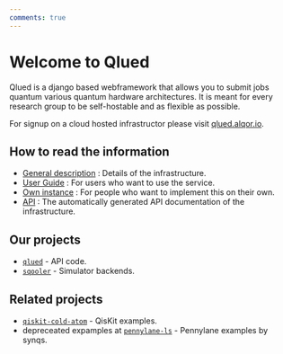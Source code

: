 ```yaml
---
comments: true
---
```


# Welcome to Qlued

Qlued is a django based webframework that allows you to submit jobs quantum various quantum hardware architectures. It is meant for every research group to be self-hostable and as flexible as possible.

For signup on a cloud hosted infrastructor please visit [qlued.alqor.io](https://qlued.alqor.io/).

## How to read the information

* [General description](guides/gen_guide.md) : Details of the infrastructure.
* [User Guide](guides/user_guide.md) : For users who want to use the service.
* [Own instance](guides/local_installation.md) : For people who want to implement this on their own.
* [API](https://qlued.alqor.io/api/v1/docs) : The automatically generated API documentation of the infrastructure.

## Our projects
* [``qlued``](https://github.com/alqor-ug/qlued) - API code.
* [``sqooler``](https://github.com/alqor-ug/sqooler) - Simulator backends.

## Related projects

* [``qiskit-cold-atom``](https://github.com/Qiskit-Extensions/qiskit-cold-atom) - QisKit examples.
* depreceated expamples at [``pennylane-ls``](https://github.com/synqs/pennylane-ls) - Pennylane examples by synqs.
